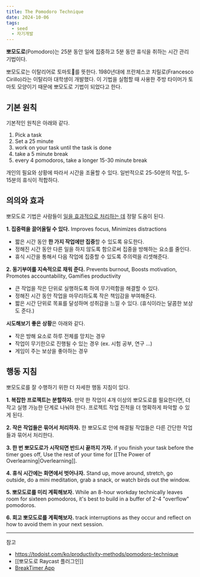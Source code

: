 ```yaml
---
title: The Pomodoro Technique
date: 2024-10-06
tags:
  - seed
  - 자기개발
---
```

**뽀모도로**(Pomodoro)는 25분 동안 일에 집중하고 5분 동안 휴식을 취하는 시간 관리 기법이다.

뽀모도로는 이탈리어로 토마토🍅를 뜻한다. 1980년대에 프란체스코 치릴로(Francesco Cirillo)라는 이탈리아 대학생이 개발했다. 이 기법을 실험할 때 사용한 주방 타이머가 토마토 모양이기 때문에 뽀모도로 기법이 되었다고 한다.

## 기본 원칙

기본적인 원칙은 아래와 같다.

1. Pick a task
2. Set a 25 minute
3. work on your task until the task is done
4. take a 5 minute break
5. every 4 pomodoros, take a longer 15-30 minute break

개인의 필요와 상황에 따라서 시간을 조율할 수 있다. 일반적으로 25-50분의 작업, 5-15분의 휴식이 적합하다.

## 의의와 효과

뽀모도로 기법은 사람들이 [일을 효과적으로 처리하는 데](https://todoist.com/productivity-methods/getting-things-done) 정말 도움이 된다. 

**1. 집중력을 끌어올릴 수 있다.**
Improves focus, Minimizes distractions

- 짧은 시간 동안 **한 가지 작업에만 집중**할 수 있도록 유도한다.
- 정해진 시간 동안 다른 일을 하지 않도록 함으로써 집중을 방해하는 요소를 줄인다.
- 휴식 시간을 통해서 다음 작업에 집중할 수 있도록 주의력을 리셋해준다.

**2. 동기부여를 지속적으로 채워 준다.**
Prevents burnout, Boosts motivation, Promotes accountability, Gamifies productivity

- 큰 작업을 작은 단위로 실행하도록 하여 무기력함을 해결할 수 있다.
- 정해진 시간 동안 작업을 마무리하도록 작은 책임감을 부여해준다.
- 짧은 시간 단위로 목표를 달성하며 성취감을 느낄 수 있다. 
  (휴식이라는 달콤한 보상도 준다.)

**시도해보기 좋은 상황**은 아래와 같다.

- 작은 방해 요소로 하루 전체를 망치는 경우
- 작업이 무기한으로 진행될 수 있는 경우 (ex. 시험 공부, 연구 ...)
- 게임이 주는 보상을 좋아하는 경우

## 행동 지침

뽀모도로를 잘 수행하기 위한 더 자세한 행동 지침이 있다.

**1. 복잡한 프로젝트는 분할하자.**
만약 한 작업이 4개 이상의 뽀모도로를 필요한다면, 더 작고 실행 가능한 단계로 나눠야 한다. 프로젝트 작업 진척을 더 명확하게 파악할 수 있게 된다.

**2. 작은 작업들은 묶어서 처리하자.**
한 뽀모도로 안에 해결될 작업들은 다른 간단한 작업들과 묶어서 처리한다.

**3. 한 번 뽀모도로가 시작되면 반드시 끝까지 가자.**
if you finish your task before the timer goes off, Use the rest of your time for [[The Power of Overlearning|Overlearning]].

**4. 휴식 시간에는 화면에서 벗어나자.**
Stand up, move around, stretch, go outside, do a mini meditation, grab a snack, or watch birds out the window.

**5. 뽀모도로를 미리 계획해보자.**
While an 8-hour workday technically leaves room for sixteen pomodoros, it's best to build in a buffer of 2-4 "overflow" pomodoros.

**6. 회고 뽀모도로를 계획해보자.**
track interruptions as they occur and reflect on how to avoid them in your next session.

---

참고

- https://todoist.com/ko/productivity-methods/pomodoro-technique
- [[뽀모도로 Raycast 플러그인]]
- [BreakTimer App](https://breaktimer.app/)

